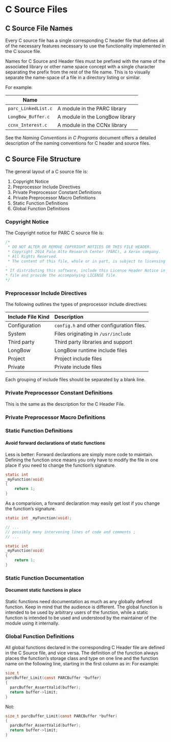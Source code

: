 # C Source Files

##  C Source File Names
Every C source file has a single corresponding C header file that defines all
of the necessary features necessary to use the functionality implemented in the
C source file.

Names for C Source and Header files must be prefixed with the name of the
associated library or other name space concept with a single character
separating the prefix from the rest of the file name.
This is to visually separate the name-space of a file in a directory listing
or similar.

For example:

| Name                |  |
| --------------- |:---------|
| `parc_LinkedList.c` | A module in the PARC library |
| `LongBow_Buffer.c`| A module in the LongBow library |
| `ccnx_Interest.c` | A module in the CCNx library |

See the _Naming Conventions in C Programs_ document offers a detailed
description of the naming conventions for C header and source files.

## C Source File Structure
The general layout of a C source file is:
1. Copyright Notice
2. Preprocessor Include Directives
3. Private Preprocessor Constant Definitions
4. Private Preprocessor Macro Definitions
5. Static Function Definitions
6. Global Function Definitions

### Copyright Notice
The Copyright notice for PARC C source file is:
```c
/*
 * DO NOT ALTER OR REMOVE COPYRIGHT NOTICES OR THIS FILE HEADER.
 * Copyright 2014 Palo Alto Research Center (PARC), a Xerox company.
 * All Rights Reserved.
 * The content of this file, whole or in part, is subject to licensing terms
.
* If distributing this software, include this License Header Notice in each
* file and provide the accompanying LICENSE file.
*/
```

### Preprocessor Include Directives
The following outlines the types of preprocessor include directives:

| Include File Kind | Description |
| --------------- |:---------|
| Configuration | `config.h` and other configuration files.|
| System | Files originating in `/usr/include`|
| Third party | Third party libraries and support |
| LongBow | LongBow runtime include files |
| Project | Project include files |
| Private | Private include files|

Each grouping of include files should be separated by a blank line.

### Private Preprocessor Constant Definitions
This is the same as the description for the C Header File.

### Private Preprocessor Macro Definitions

###  Static Function Definitions
#### Avoid forward declarations of static functions

Less is better: Forward declarations are simply more code to maintain.
Defining the function once means you only have to modify the file in one place if you need to change the function’s signature.
```c
static int
_myFunction(void)
{
    return 1;
}
```

As a comparision, a forward declaration may easily get lost if you change the function’s signature.
```c
static int _myFunction(void);

// ...
// possibly many intervening lines of code and comments ;
// ...

static int
_myFunction(void)
{
    return 1;
}
```

### Static Function Documentation

#### Document static functions in place

Static functions need documentation as much as any globally defined function.
Keep in mind that the audience is different.
The global function is intended to be used by arbitrary users of the function,
while a static function is intended to be used and understood by the maintainer
of the module using it internally.

### Global Function Definitions
All global functions declared in the corresponding C Header file are defined
in the C Source file, and vice versa.
The definition of the function always places the function’s storage class and
type on one line and the function name on the following line,
starting in the first column as in:
For example:
```c
size_t
parcBuffer_Limit(const PARCBuffer *buffer)
{
  parcBuffer_AssertValid(buffer);
  return buffer->limit;
}
```

Not:
```c
size_t parcBuffer_Limit(const PARCBuffer *buffer)
{
  parcBuffer_AssertValid(buffer);
  return buffer->limit;
}
```

